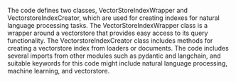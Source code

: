 The code defines two classes, VectorStoreIndexWrapper and VectorstoreIndexCreator, which are used for creating indexes for natural language processing tasks. The VectorStoreIndexWrapper class is a wrapper around a vectorstore that provides easy access to its query functionality. The VectorstoreIndexCreator class includes methods for creating a vectorstore index from loaders or documents. The code includes several imports from other modules such as pydantic and langchain, and suitable keywords for this code might include natural language processing, machine learning, and vectorstore.

